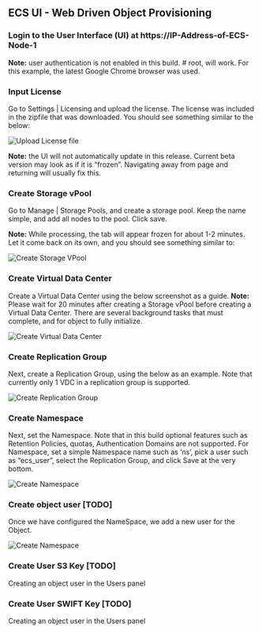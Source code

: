 ## ECS UI - Web Driven Object Provisioning


### Login to the User Interface (UI) at https://IP-Address-of-ECS-Node-1

**Note:** user authentication is not enabled in this build. # root,<any password> will work. For this example, the latest Google Chrome browser was used.


### Input License
Go to Settings | Licensing and upload the license. The license was included in the zipfile that was downloaded. You should see something similar to the below:

![Upload License file](https://github.com/emccode/solidsnakev2/blob/master/Documentation/media/input_license.PNG)

**Note:** the UI will not automatically update in this release. Current beta version may look as if it is “frozen”. Navigating away from page and returning will usually fix this.

### Create Storage vPool
Go to Manage | Storage Pools, and create a storage pool. Keep the name simple, and add all nodes to the pool. Click save.

**Note:** While processing, the tab will appear frozen for about 1-2 minutes. Let it come back on its own, and you should see something similar to:

![Create Storage VPool](https://github.com/emccode/solidsnakev2/blob/master/Documentation/media/create_storage_vpool.PNG)


### Create Virtual Data Center

Create a Virtual Data Center using the below screenshot as a guide.
**Note:** Please wait for 20 minutes after creating a Storage vPool before creating a Virtual Data Center. There are several background tasks that must complete, and for object to fully initialize.

![Create Virtual Data Center](https://github.com/emccode/solidsnakev2/blob/master/Documentation/media/create_virtual_data_center.PNG)


### Create Replication Group

Next, create a Replication Group, using the below as an example. Note that currently only 1 VDC in a replication group is supported.

![Create Replication Group](https://github.com/emccode/solidsnakev2/blob/master/Documentation/media/Create_replication_group.PNG)


### Create Namespace

Next, set the Namespace. Note that in this build optional features such as Retention Policies, quotas, Authentication Domains are not supported. For Namespace, set a simple Namespace name such as ‘ns’, pick a user such as “ecs_user”, select the Replication
Group, and click Save at the very bottom.

![Create Namespace](https://github.com/emccode/solidsnakev2/blob/master/Documentation/media/create_namespace.PNG)

### Create object user  [TODO]

Once we have configured the NameSpace, we add a new user for the Object. 

![Create Namespace](https://github.com/emccode/solidsnakev2/blob/master/Documentation/media/create_namespace.PNG)

### Create User S3 Key [TODO]

Creating an object user in the Users panel


### Create User SWIFT Key [TODO]
 
Creating an object user in the Users panel

